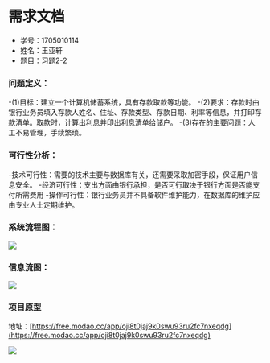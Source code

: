 # 需求文档
- 学号：1705010114
- 姓名：王亚轩
- 题目：习题2-2
### 问题定义：
 -(1)目标：建立一个计算机储蓄系统，具有存款取款等功能。
 -(2)要求：存款时由银行业务员填入存款人姓名、住址、存款类型、存款日期、利率等信息，并打印存款清单。取款时，计算出利息并印出利息清单给储户。
 -(3)存在的主要问题：人工不易管理，手续繁琐。
 
### 可行性分析：
-技术可行性：需要的技术主要与数据库有关，还需要采取加密手段，保证用户信息安全。
-经济可行性：支出方面由银行承担，是否可行取决于银行方面是否能支付所需费用
-操作可行性：银行业务员并不具备软件维护能力，在数据库的维护应由专业人士定期维护。

### 系统流程图：
![](https://github.com/forrestrun7/17-class-1-task-2/blob/master/1705010114-%E7%8E%8B%E4%BA%9A%E8%BD%A9/%E7%B3%BB%E7%BB%9F%E6%B5%81%E7%A8%8B%E5%9B%BE.png)

### 信息流图：
![](https://github.com/forrestrun7/17-class-1-task-2/blob/master/1705010114-%E7%8E%8B%E4%BA%9A%E8%BD%A9/%E4%BF%A1%E6%81%AF%E6%B5%81%E5%9B%BE.png)

### 项目原型
地址：[https://free.modao.cc/app/oji8t0jaj9k0swu93ru2fc7nxeqdg](https://free.modao.cc/app/oji8t0jaj9k0swu93ru2fc7nxeqdg)

![](https://github.com/forrestrun7/17-class-1-task-2/blob/master/1705010114-%E7%8E%8B%E4%BA%9A%E8%BD%A9/%E9%A1%B9%E7%9B%AE%E5%8E%9F%E5%9E%8B.png)
